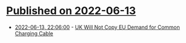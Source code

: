 # [Published on 2022-06-13](index.md)

* [2022-06-13, 22:06:00](https://soylentnews.org/article.pl?sid=22/06/13/0254216&from=rss) - [UK Will Not Copy EU Demand for Common Charging Cable](https://soylentnews.org/article.pl?sid=22/06/13/0254216&from=rss)
